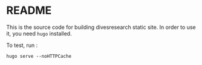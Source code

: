 # README

This is the source code for building divesresearch static site. In order to use it, you need `hugo` installed. 

To test, run :

```
hugo serve --noHTTPCache
```
